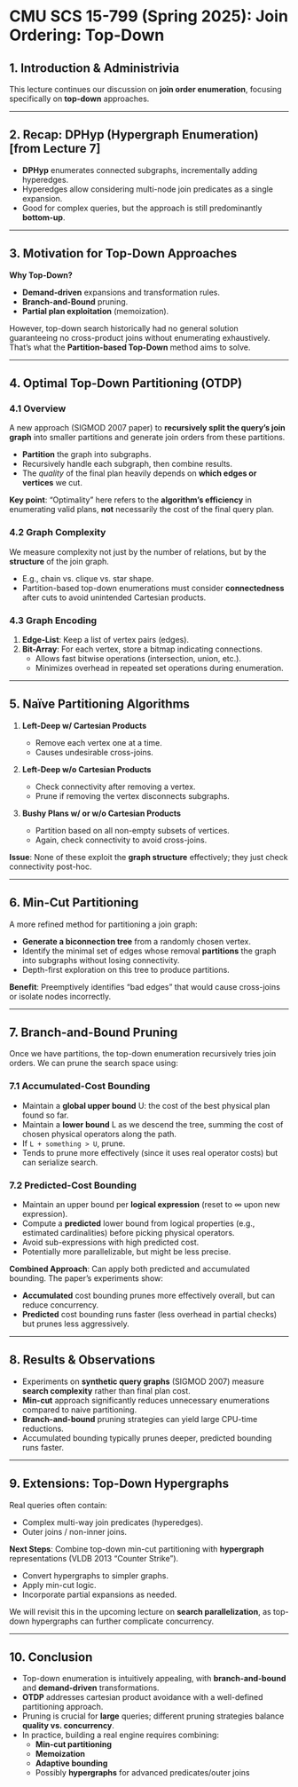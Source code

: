 # CMU SCS 15-799 (Spring 2025): Join Ordering: Top-Down

## 1. Introduction & Administrivia

This lecture continues our discussion on **join order enumeration**, focusing specifically on **top-down** approaches. 

---

## 2. Recap: DPHyp (Hypergraph Enumeration) [from Lecture 7]

- **DPHyp** enumerates connected subgraphs, incrementally adding hyperedges.  
- Hyperedges allow considering multi-node join predicates as a single expansion.  
- Good for complex queries, but the approach is still predominantly **bottom-up**.

---

## 3. Motivation for Top-Down Approaches

**Why Top-Down?**  
- **Demand-driven** expansions and transformation rules.  
- **Branch-and-Bound** pruning.  
- **Partial plan exploitation** (memoization).  

However, top-down search historically had no general solution guaranteeing no cross-product joins without enumerating exhaustively. That’s what the **Partition-based Top-Down** method aims to solve.

---

## 4. Optimal Top-Down Partitioning (OTDP)

### 4.1 Overview

A new approach (SIGMOD 2007 paper) to **recursively split the query’s join graph** into smaller partitions and generate join orders from these partitions.  
- **Partition** the graph into subgraphs.  
- Recursively handle each subgraph, then combine results.  
- The *quality* of the final plan heavily depends on **which edges or vertices** we cut.

**Key point**: “Optimality” here refers to the **algorithm’s efficiency** in enumerating valid plans, **not** necessarily the cost of the final query plan.

### 4.2 Graph Complexity

We measure complexity not just by the number of relations, but by the **structure** of the join graph.  
- E.g., chain vs. clique vs. star shape.  
- Partition-based top-down enumerations must consider **connectedness** after cuts to avoid unintended Cartesian products.

### 4.3 Graph Encoding

1. **Edge-List**: Keep a list of vertex pairs (edges).  
2. **Bit-Array**: For each vertex, store a bitmap indicating connections.  
   - Allows fast bitwise operations (intersection, union, etc.).  
   - Minimizes overhead in repeated set operations during enumeration.

---

## 5. Naïve Partitioning Algorithms

1. **Left-Deep w/ Cartesian Products**  
   - Remove each vertex one at a time.  
   - Causes undesirable cross-joins.

2. **Left-Deep w/o Cartesian Products**  
   - Check connectivity after removing a vertex.  
   - Prune if removing the vertex disconnects subgraphs.

3. **Bushy Plans w/ or w/o Cartesian Products**  
   - Partition based on all non-empty subsets of vertices.  
   - Again, check connectivity to avoid cross-joins.

**Issue**: None of these exploit the **graph structure** effectively; they just check connectivity post-hoc.

---

## 6. Min-Cut Partitioning

A more refined method for partitioning a join graph:
- **Generate a biconnection tree** from a randomly chosen vertex.  
- Identify the minimal set of edges whose removal **partitions** the graph into subgraphs without losing connectivity.  
- Depth-first exploration on this tree to produce partitions.  

**Benefit**: Preemptively identifies “bad edges” that would cause cross-joins or isolate nodes incorrectly.  

---

## 7. Branch-and-Bound Pruning

Once we have partitions, the top-down enumeration recursively tries join orders. We can prune the search space using:

### 7.1 Accumulated-Cost Bounding
- Maintain a **global upper bound** U: the cost of the best physical plan found so far.  
- Maintain a **lower bound** L as we descend the tree, summing the cost of chosen physical operators along the path.  
- If `L + something > U`, prune.  
- Tends to prune more effectively (since it uses real operator costs) but can serialize search.

### 7.2 Predicted-Cost Bounding
- Maintain an upper bound per **logical expression** (reset to ∞ upon new expression).  
- Compute a **predicted** lower bound from logical properties (e.g., estimated cardinalities) before picking physical operators.  
- Avoid sub-expressions with high predicted cost.  
- Potentially more parallelizable, but might be less precise.

**Combined Approach**: Can apply both predicted and accumulated bounding. The paper’s experiments show:
- **Accumulated** cost bounding prunes more effectively overall, but can reduce concurrency.  
- **Predicted** cost bounding runs faster (less overhead in partial checks) but prunes less aggressively.  

---

## 8. Results & Observations

- Experiments on **synthetic query graphs** (SIGMOD 2007) measure **search complexity** rather than final plan cost.  
- **Min-cut** approach significantly reduces unnecessary enumerations compared to naive partitioning.  
- **Branch-and-bound** pruning strategies can yield large CPU-time reductions.  
- Accumulated bounding typically prunes deeper, predicted bounding runs faster.  

---

## 9. Extensions: Top-Down Hypergraphs

Real queries often contain:
- Complex multi-way join predicates (hyperedges).  
- Outer joins / non-inner joins.

**Next Steps**: Combine top-down min-cut partitioning with **hypergraph** representations (VLDB 2013 “Counter Strike”).  
- Convert hypergraphs to simpler graphs.  
- Apply min-cut logic.  
- Incorporate partial expansions as needed.

We will revisit this in the upcoming lecture on **search parallelization**, as top-down hypergraphs can further complicate concurrency.

---

## 10. Conclusion

- Top-down enumeration is intuitively appealing, with **branch-and-bound** and **demand-driven** transformations.  
- **OTDP** addresses cartesian product avoidance with a well-defined partitioning approach.  
- Pruning is crucial for **large** queries; different pruning strategies balance **quality vs. concurrency**.  
- In practice, building a real engine requires combining:
  - **Min-cut partitioning**  
  - **Memoization**  
  - **Adaptive bounding**  
  - Possibly **hypergraphs** for advanced predicates/outer joins